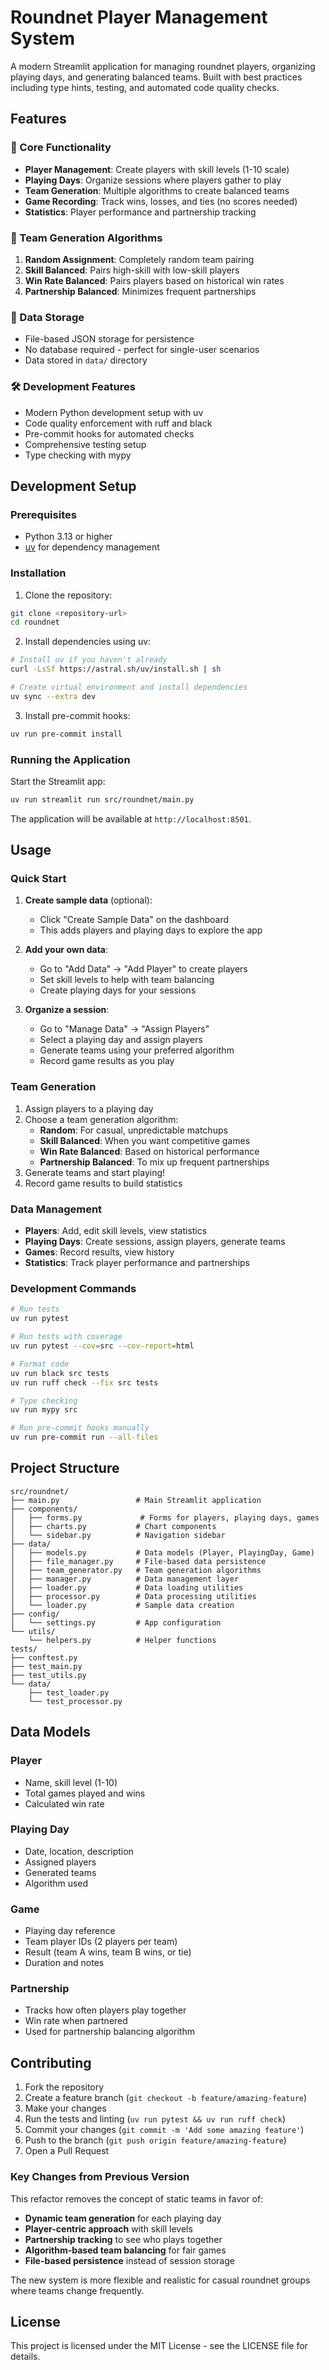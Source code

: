 # Roundnet Player Management System

A modern Streamlit application for managing roundnet players, organizing playing days, and generating balanced teams. Built with best practices including type hints, testing, and automated code quality checks.

## Features

### 🎯 Core Functionality
- **Player Management**: Create players with skill levels (1-10 scale)
- **Playing Days**: Organize sessions where players gather to play
- **Team Generation**: Multiple algorithms to create balanced teams
- **Game Recording**: Track wins, losses, and ties (no scores needed)
- **Statistics**: Player performance and partnership tracking

### 🔀 Team Generation Algorithms

1. **Random Assignment**: Completely random team pairing
2. **Skill Balanced**: Pairs high-skill with low-skill players
3. **Win Rate Balanced**: Pairs players based on historical win rates
4. **Partnership Balanced**: Minimizes frequent partnerships

### 💾 Data Storage
- File-based JSON storage for persistence
- No database required - perfect for single-user scenarios
- Data stored in `data/` directory

### 🛠️ Development Features
- Modern Python development setup with uv
- Code quality enforcement with ruff and black
- Pre-commit hooks for automated checks
- Comprehensive testing setup
- Type checking with mypy

## Development Setup

### Prerequisites

- Python 3.13 or higher
- [uv](https://github.com/astral-sh/uv) for dependency management

### Installation

1. Clone the repository:
```bash
git clone <repository-url>
cd roundnet
```

2. Install dependencies using uv:
```bash
# Install uv if you haven't already
curl -LsSf https://astral.sh/uv/install.sh | sh

# Create virtual environment and install dependencies
uv sync --extra dev
```

3. Install pre-commit hooks:
```bash
uv run pre-commit install
```

### Running the Application

Start the Streamlit app:
```bash
uv run streamlit run src/roundnet/main.py
```

The application will be available at `http://localhost:8501`.

## Usage

### Quick Start

1. **Create sample data** (optional):
   - Click "Create Sample Data" on the dashboard
   - This adds players and playing days to explore the app

2. **Add your own data**:
   - Go to "Add Data" → "Add Player" to create players
   - Set skill levels to help with team balancing
   - Create playing days for your sessions

3. **Organize a session**:
   - Go to "Manage Data" → "Assign Players"
   - Select a playing day and assign players
   - Generate teams using your preferred algorithm
   - Record game results as you play

### Team Generation

1. Assign players to a playing day
2. Choose a team generation algorithm:
   - **Random**: For casual, unpredictable matchups
   - **Skill Balanced**: When you want competitive games
   - **Win Rate Balanced**: Based on historical performance
   - **Partnership Balanced**: To mix up frequent partnerships
3. Generate teams and start playing!
4. Record game results to build statistics

### Data Management

- **Players**: Add, edit skill levels, view statistics
- **Playing Days**: Create sessions, assign players, generate teams
- **Games**: Record results, view history
- **Statistics**: Track player performance and partnerships

### Development Commands

```bash
# Run tests
uv run pytest

# Run tests with coverage
uv run pytest --cov=src --cov-report=html

# Format code
uv run black src tests
uv run ruff check --fix src tests

# Type checking
uv run mypy src

# Run pre-commit hooks manually
uv run pre-commit run --all-files
```

## Project Structure

```
src/roundnet/
├── main.py                 # Main Streamlit application
├── components/
│   ├── forms.py             # Forms for players, playing days, games
│   ├── charts.py           # Chart components
│   └── sidebar.py          # Navigation sidebar
├── data/
│   ├── models.py           # Data models (Player, PlayingDay, Game)
│   ├── file_manager.py     # File-based data persistence
│   ├── team_generator.py   # Team generation algorithms
│   ├── manager.py          # Data management layer
│   ├── loader.py           # Data loading utilities
│   ├── processor.py        # Data processing utilities
│   └── loader.py           # Sample data creation
├── config/
│   └── settings.py         # App configuration
└── utils/
    └── helpers.py          # Helper functions
tests/
├── conftest.py
├── test_main.py
├── test_utils.py
└── data/
    ├── test_loader.py
    └── test_processor.py
```

## Data Models

### Player
- Name, skill level (1-10)
- Total games played and wins
- Calculated win rate

### Playing Day
- Date, location, description
- Assigned players
- Generated teams
- Algorithm used

### Game
- Playing day reference
- Team player IDs (2 players per team)
- Result (team A wins, team B wins, or tie)
- Duration and notes

### Partnership
- Tracks how often players play together
- Win rate when partnered
- Used for partnership balancing algorithm

## Contributing

1. Fork the repository
2. Create a feature branch (`git checkout -b feature/amazing-feature`)
3. Make your changes
4. Run the tests and linting (`uv run pytest && uv run ruff check`)
5. Commit your changes (`git commit -m 'Add some amazing feature'`)
6. Push to the branch (`git push origin feature/amazing-feature`)
7. Open a Pull Request

### Key Changes from Previous Version

This refactor removes the concept of static teams in favor of:
- **Dynamic team generation** for each playing day
- **Player-centric approach** with skill levels
- **Partnership tracking** to see who plays together
- **Algorithm-based team balancing** for fair games
- **File-based persistence** instead of session storage

The new system is more flexible and realistic for casual roundnet groups where
teams change frequently.

## License

This project is licensed under the MIT License - see the LICENSE file for details.
